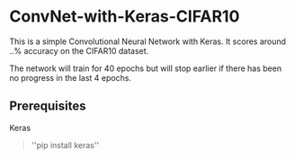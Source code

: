 # ConvNet-with-Keras-CIFAR10

This is a simple Convolutional Neural Network with Keras.
It scores around ..% accuracy on the CIFAR10 dataset. 

The network will train for 40 epochs but will stop earlier if there has been no progress in the last 4 epochs.

## Prerequisites

Keras


> ''pip install keras'' 
